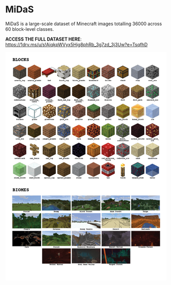 # MiDaS
MiDaS is a large-scale dataset of Minecraft images totalling 36000 across 60 block-level classes.

<b>ACCESS THE FULL DATASET HERE</b>: https://1drv.ms/u/s!AiqkpWVyx5Hig8phRb_3g7zd_3j3Uw?e=TsqfhD

<!-- ![alt text](https://github.com/MinecraftDataset/MiDaS/edit/main/Minecraft_Blocks_and_Biomes.png?raw=true)
 -->

![Screenshot](MiDaS-60_Blocks_and_Biomes.png)
